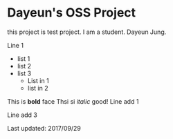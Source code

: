 # Dayeun's OSS Project
this project is test project.
I am a student. Dayeun Jung.

Line 1
* list 1
* list 2
* list 3
    * List in 1
    * list in 2

This is **bold** face Thsi si _italic_ good!
Line add 1

Line add 3

Last updated: 2017/09/29
